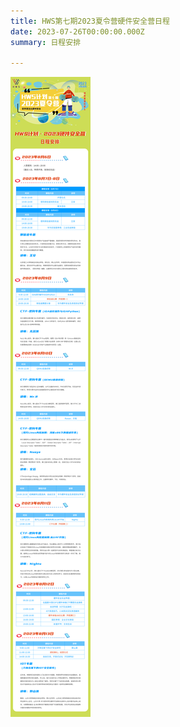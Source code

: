```yaml
---
title: HWS第七期2023夏令营硬件安全营日程
date: 2023-07-26T00:00:00.000Z
summary: 日程安排

---
```

<img src="hard.png"/>